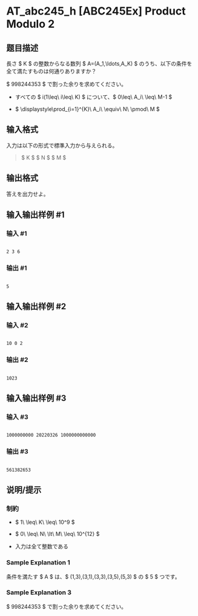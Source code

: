 # AT_abc245_h [ABC245Ex] Product Modulo 2

## 题目描述

[problemUrl]: https://atcoder.jp/contests/abc245/tasks/abc245_h

長さ $ K $ の整数からなる数列 $ A=(A_1,\ldots,A_K) $ のうち、以下の条件を全て満たすものは何通りありますか？  
 $ 998244353 $ で割った余りを求めてください。

- すべての $ i(1\leq\ i\leq\ K) $ について、$ 0\leq\ A_i\ \leq\ M-1 $
- $ \displaystyle\prod_{i=1}^{K}\ A_i\ \equiv\ N\ \pmod\ M $

## 输入格式

入力は以下の形式で標準入力から与えられる。

> $ K $ $ N $ $ M $

## 输出格式

答えを出力せよ。

## 输入输出样例 #1

### 输入 #1

```
2 3 6
```

### 输出 #1

```
5
```

## 输入输出样例 #2

### 输入 #2

```
10 0 2
```

### 输出 #2

```
1023
```

## 输入输出样例 #3

### 输入 #3

```
1000000000 20220326 1000000000000
```

### 输出 #3

```
561382653
```

## 说明/提示

### 制約

- $ 1\ \leq\ K\ \leq\ 10^9 $
- $ 0\ \leq\ N\ \lt\ M\ \leq\ 10^{12} $
- 入力は全て整数である

### Sample Explanation 1

条件を満たす $ A $ は、$ (1,3),(3,1),(3,3),(3,5),(5,3) $ の $ 5 $ つです。

### Sample Explanation 3

$ 998244353 $ で割った余りを求めてください。